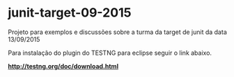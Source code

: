 # junit-target-09-2015
Projeto para exemplos e discussões sobre a turma da target de junit da data 13/09/2015

Para instalação do plugin do TESTNG para eclipse seguir o link abaixo.

<b>http://testng.org/doc/download.html</b>